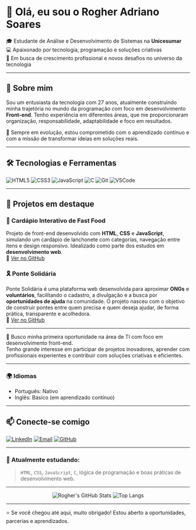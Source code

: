 # 👋 Olá, eu sou o Rogher Adriano Soares

🎓 Estudante de Análise e Desenvolvimento de Sistemas na **Unicesumar**  
💻 Apaixonado por tecnologia, programação e soluções criativas  
🚀 Em busca de crescimento profissional e novos desafios no universo da tecnologia  

---

## 📌 Sobre mim

Sou um entusiasta da tecnologia com 27 anos, atualmente construindo minha trajetória no mundo da programação com foco em desenvolvimento **Front-end**. Tenho experiência em diferentes áreas, que me proporcionaram organização, responsabilidade, adaptabilidade e foco em resultados.

🧠 Sempre em evolução, estou comprometido com o aprendizado contínuo e com a missão de transformar ideias em soluções reais.

---

## 🛠️ Tecnologias e Ferramentas

![HTML5](https://img.shields.io/badge/HTML5-E34F26?style=for-the-badge&logo=html5&logoColor=white)
![CSS3](https://img.shields.io/badge/CSS3-1572B6?style=for-the-badge&logo=css3&logoColor=white)
![JavaScript](https://img.shields.io/badge/JavaScript-F7DF1E?style=for-the-badge&logo=javascript&logoColor=black)
![C](https://img.shields.io/badge/C-00599C?style=for-the-badge&logo=c&logoColor=white)
![Git](https://img.shields.io/badge/Git-F05032?style=for-the-badge&logo=git&logoColor=white)
![VSCode](https://img.shields.io/badge/VSCode-007ACC?style=for-the-badge&logo=visual%20studio%20code&logoColor=white)


---

## 🚧 Projetos em destaque

### 🍔 Cardápio Interativo de Fast Food  
Projeto de front-end desenvolvido com **HTML**, **CSS** e **JavaScript**, simulando um cardápio de lanchonete com categorias, navegação entre itens e design responsivo. Idealizado como parte dos estudos em **desenvolvimento web**.  
🔗 [Ver no GitHub](https://github.com/RogherSoares/Fastfood)

### 🎗 Ponte Solidária 
Ponte Solidária é uma plataforma web desenvolvida para aproximar **ONGs** e **voluntários**, facilitando o cadastro, a divulgação e a busca por **oportunidades de ajuda** na comunidade. O projeto nasceu com o objetivo de construir pontes entre quem precisa e quem deseja ajudar, de forma prática, transparente e acolhedora.  
🔗 [Ver no GitHub](https://github.com/RogherSoares/projetoVoluntario)

---

🎯 Busco minha primeira oportunidade na área de TI com foco em desenvolvimento front-end.  
Tenho grande interesse em participar de projetos inovadores, aprender com profissionais experientes e contribuir com soluções criativas e eficientes.

---

### 🌍 Idiomas
- Português: Nativo  
- Inglês: Básico (em aprendizado contínuo)  


---

## 📫 Conecte-se comigo

[![LinkedIn](https://img.shields.io/badge/LinkedIn-0077B5?style=for-the-badge&logo=linkedin&logoColor=white)](https://www.linkedin.com/in/rogher-adriano-soares-aaa904159/)
[![Email](https://img.shields.io/badge/E--mail-D14836?style=for-the-badge&logo=gmail&logoColor=white)](mailto:rogher_adriano@hotmail.com)
[![GitHub](https://img.shields.io/badge/GitHub-100000?style=for-the-badge&logo=github&logoColor=white)](https://github.com/RogherSoares)

---

### 🌱 Atualmente estudando:
> `HTML`, `CSS`, `JavaScript`, `C`, lógica de programação e boas práticas de desenvolvimento web.

---

<div align="center">

![Rogher's GitHub Stats](https://github-readme-stats.vercel.app/api?username=RogherSoares&show_icons=true&theme=dark&hide_title=true)
![Top Langs](https://github-readme-stats.vercel.app/api/top-langs/?username=RogherSoares&layout=compact&theme=dark)

</div>

---

⭐ Se você chegou até aqui, muito obrigado! Estou aberto a oportunidades, parcerias e aprendizados.
